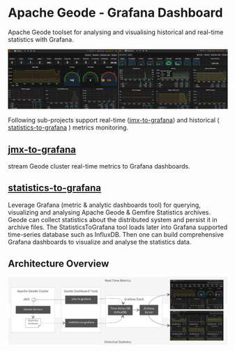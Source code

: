 # Apache Geode - Grafana Dashboard

Apache Geode toolset for analysing and visualising historical and real-time statistics with Grafana.

![Apache Geode Grafana Dashboards](./doc/geode-dashboards.png)

Following sub-projects support real-time ([jmx-to-grafana](https://github.com/tzolov/geode-dashboard/tree/master/jmx-to-grafana)) and historical ( [statistics-to-grafana](https://github.com/tzolov/geode-dashboard/tree/master/statistics-to-grafana) ) metrics monitoring.
## [jmx-to-grafana](https://github.com/tzolov/geode-dashboard/tree/master/jmx-to-grafana)
stream Geode cluster real-time metrics to Grafana dashboards.

## [statistics-to-grafana](https://github.com/tzolov/geode-dashboard/tree/master/statistics-to-grafana) 
Leverage Grafana (metric & analytic dashboards tool) for querying, visualizing and analysing Apache Geode & Gemfire Statistics archives. 
Geode can collect statistics about the distributed system and persist it in archive files. The StatisticsToGrafana tool loads later into Grafana supported time-series database such as InfluxDB. Then one can build comprehensive Grafana dashboards to visualize and analyse the statistics data.

## Architecture Overview
![Apache Geode Grafana Dashboards Architecture](./doc/GeodeDashboardArchitecture.png)
